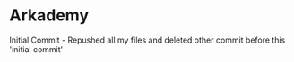 # Arkademy

Initial Commit - Repushed all my files and deleted other commit before this 'initial commit'
